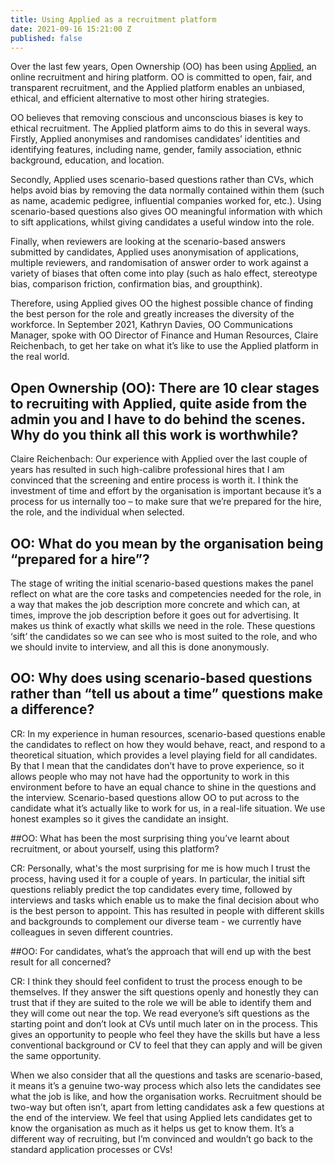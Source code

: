 ```yaml
---
title: Using Applied as a recruitment platform
date: 2021-09-16 15:21:00 Z
published: false
---
```


Over the last few years, Open Ownership (OO) has been using [Applied](https://www.beapplied.com/), an online recruitment and hiring platform. OO is committed to open, fair, and transparent recruitment, and the Applied platform enables an unbiased, ethical, and efficient alternative to most other hiring strategies.
 
OO believes that removing conscious and unconscious biases is key to ethical recruitment. The Applied platform aims to do this in several ways. Firstly, Applied anonymises and randomises candidates’ identities and identifying features, including name, gender, family association, ethnic background, education, and location.
 
Secondly, Applied uses scenario-based questions rather than CVs, which helps avoid bias by removing the data normally contained within them (such as name, academic pedigree, influential companies worked for, etc.). Using scenario-based questions also gives OO meaningful information with which to sift applications, whilst giving candidates a useful window into the role. 
 
Finally, when reviewers are looking at the scenario-based answers submitted by candidates, Applied uses anonymisation of applications, multiple reviewers, and randomisation of answer order to work against a variety of biases that often come into play (such as halo effect, stereotype bias, comparison friction, confirmation bias, and groupthink).
 
Therefore, using Applied gives OO the highest possible chance of finding the best person for the role and greatly increases the diversity of the workforce. In September 2021, Kathryn Davies, OO Communications Manager, spoke with OO Director of Finance and Human Resources, Claire Reichenbach,  to get her take on what it’s like to use the Applied platform in the real world. 
 
## Open Ownership (OO): There are 10 clear stages to recruiting with Applied, quite aside from the admin you and I have to do behind the scenes. Why do you think all this work is worthwhile?

Claire Reichenbach: Our experience with Applied over the last couple of years has resulted in such high-calibre professional hires that I am convinced that the screening and entire process is worth it. I think the investment of time and effort by the organisation is important because it’s a process for us internally too – to make sure that we’re prepared for the hire, the role, and the individual when selected. 

## OO: What do you mean by the organisation being “prepared for a hire”?

The stage of writing the initial scenario-based questions makes the panel reflect on what are the core tasks and competencies needed for the role, in a way that makes  the job description more concrete and which can, at times,  improve the job description before it goes out for advertising. It makes us think of exactly what skills we need in the role. These questions ‘sift’ the candidates so we can see who is most suited to the role, and who we should invite to interview, and all this is done anonymously.

## OO: Why does using scenario-based questions rather than “tell us about a time” questions make a difference?

CR: In my experience in human resources, scenario-based questions enable the candidates to reflect on how they would behave, react, and respond to a theoretical situation, which provides a level playing field for all candidates. By that I mean that the candidates don’t have to prove experience, so it allows people who may not have had the opportunity to work in this environment before to have an equal chance to shine in the questions and the interview. 
Scenario-based questions allow OO  to put across to the candidate what it’s actually like to work for us, in a real-life situation. We use honest examples so it gives the candidate an insight.

##OO: What has been the most surprising thing you’ve learnt about recruitment, or about yourself, using this platform?

CR: Personally, what's the most surprising for me is how much I trust the process, having used it for a couple of years. In particular, the initial sift questions reliably predict the top candidates every time, followed by interviews and tasks which enable us to make the final decision about who is the best person to appoint. This has resulted in people with different skills and backgrounds to complement our diverse team - we currently have colleagues in seven different countries.

##OO: For candidates, what’s the approach that will end up with the best result for all concerned?

CR: I think they should feel confident to trust the process enough to be themselves. If they answer the sift questions openly and honestly they can trust that if they are suited to the role we will be able to identify them and they will come out near the top. We read everyone’s sift questions as the starting point and don’t look at CVs until much later on in the process. This gives an opportunity to people who feel they have the skills but have a less conventional background or CV to feel that they can apply and will be given the same opportunity.

When we also consider that all the questions and tasks are scenario-based, it means it’s a genuine two-way process which also lets the candidates see what the job is like, and how the organisation works. Recruitment should be two-way but often isn’t, apart from letting candidates ask a few questions at the end of the interview. We feel that using Applied  lets candidates get to know the organisation as much as it helps us get to know them. It’s a different way of recruiting, but I’m convinced and wouldn’t go back to the standard application processes or CVs!